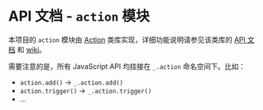 # API 文档 - `action` 模块

本项目的 `action` 模块由 [Action](https://github.com/cssmagic/action) 类库实现，详细功能说明请参见该类库的 [API 文档](https://github.com/cssmagic/action/issues/9) 和 [wiki](https://github.com/cssmagic/action/wiki)。

需要注意的是，所有 JavaScript API 均挂接在 `_.action` 命名空间下。比如：

* `action.add()` → `_.action.add()`
* `action.trigger()` → `_.action.trigger()`
* ...
